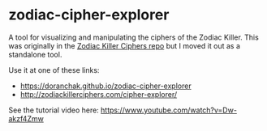 # zodiac-cipher-explorer
A tool for visualizing and manipulating the ciphers of the Zodiac Killer.  This was originally in the [Zodiac Killer Ciphers repo](https://github.com/doranchak/zodiac-killer-ciphers) but I moved it out as a standalone tool.

Use it at one of these links:
* https://doranchak.github.io/zodiac-cipher-explorer
* http://zodiackillerciphers.com/cipher-explorer/

See the tutorial video here: https://www.youtube.com/watch?v=Dw-akzf4Zmw